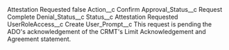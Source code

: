 <?xml version="1.0" encoding="UTF-8"?>
<CustomMetadata xmlns="http://soap.sforce.com/2006/04/metadata" xmlns:xsi="http://www.w3.org/2001/XMLSchema-instance" xmlns:xsd="http://www.w3.org/2001/XMLSchema">
    <label>Attestation Requested</label>
    <protected>false</protected>
    <values>
        <field>Action__c</field>
        <value xsi:type="xsd:string">Confirm</value>
    </values>
    <values>
        <field>Approval_Status__c</field>
        <value xsi:type="xsd:string">Request Complete</value>
    </values>
    <values>
        <field>Denial_Status__c</field>
        <value xsi:nil="true"/>
    </values>
    <values>
        <field>Status__c</field>
        <value xsi:type="xsd:string">Attestation Requested</value>
    </values>
    <values>
        <field>UserRoleAccess__c</field>
        <value xsi:type="xsd:string">Create</value>
    </values>
    <values>
        <field>User_Prompt__c</field>
        <value xsi:type="xsd:string">This request is pending the ADO&apos;s acknowledgement of the CRMT&apos;s Limit Acknowledgement and Agreement statement.</value>
    </values>
</CustomMetadata>
